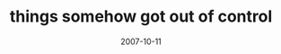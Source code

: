 ---
layout: base.njk
title : 'things somehow got out of control' 
view_title : 'things somehow got out of control' 
year : '2007' 
date : '2007-10-11' 
img_file : '/drawing/thingssomehowgotoutofcontrol.png' 
html_file : 'thingssomehowgotoutofcontrol' 
next_html : 'myloveisbroken.html' 
year_order : '194' 
permalink : "title/{{html_file}}.html"
---